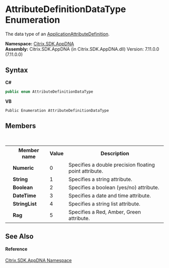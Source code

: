 # AttributeDefinitionDataType Enumeration
 

The data type of an <a href="6abacc77-38ad-8572-e2dd-e6f19ca0f74c">ApplicationAttributeDefinition</a>.

**Namespace:**&nbsp;[Citrix.SDK.AppDNA](index.md)<br />**Assembly:**&nbsp;Citrix.SDK.AppDNA (in Citrix.SDK.AppDNA.dll) Version: 7.11.0.0 (7.11.0.0)

## Syntax

**C#**
```csharp
public enum AttributeDefinitionDataType
```

**VB**
```vbnet
Public Enumeration AttributeDefinitionDataType
```


## Members
&nbsp;<table><tr><th></th><th>Member name</th><th>Value</th><th>Description</th></tr><tr><td /><td target="F:Citrix.SDK.AppDNA.AttributeDefinitionDataType.Numeric">**Numeric**</td><td>0</td><td>Specifies a double precision floating point attribute.</td></tr><tr><td /><td target="F:Citrix.SDK.AppDNA.AttributeDefinitionDataType.String">**String**</td><td>1</td><td>Specifies a string attribute.</td></tr><tr><td /><td target="F:Citrix.SDK.AppDNA.AttributeDefinitionDataType.Boolean">**Boolean**</td><td>2</td><td>Specifies a boolean (yes/no) attribute.</td></tr><tr><td /><td target="F:Citrix.SDK.AppDNA.AttributeDefinitionDataType.DateTime">**DateTime**</td><td>3</td><td>Specifies a date and time attribute.</td></tr><tr><td /><td target="F:Citrix.SDK.AppDNA.AttributeDefinitionDataType.StringList">**StringList**</td><td>4</td><td>Specifies a string list attribute.</td></tr><tr><td /><td target="F:Citrix.SDK.AppDNA.AttributeDefinitionDataType.Rag">**Rag**</td><td>5</td><td>Specifies a Red, Amber, Green attribute.</td></tr></table>

## See Also


#### Reference
<a href="fe2d265b-410b-8b11-1eb4-a790e0b062bf">Citrix.SDK.AppDNA Namespace</a><br />